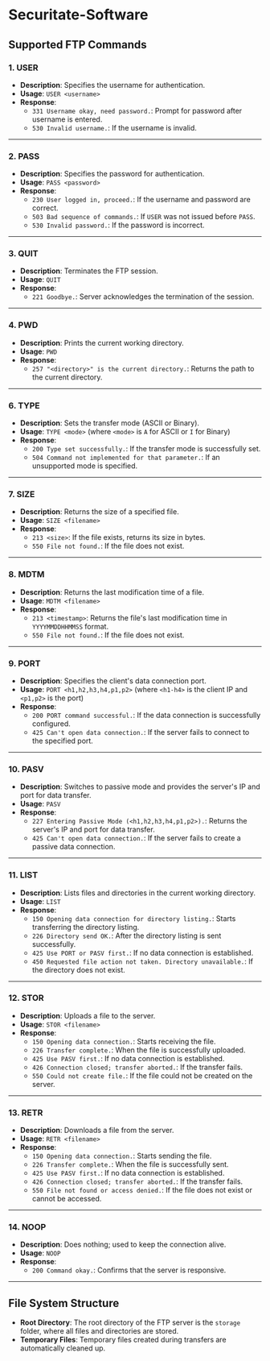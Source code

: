 # Securitate-Software



## **Supported FTP Commands**

### **1. USER**
- **Description**: Specifies the username for authentication.
- **Usage**: `USER <username>`
- **Response**:
  - `331 Username okay, need password.`: Prompt for password after username is entered.
  - `530 Invalid username.`: If the username is invalid.

---

### **2. PASS**
- **Description**: Specifies the password for authentication.
- **Usage**: `PASS <password>`
- **Response**:
  - `230 User logged in, proceed.`: If the username and password are correct.
  - `503 Bad sequence of commands.`: If `USER` was not issued before `PASS`.
  - `530 Invalid password.`: If the password is incorrect.

---

### **3. QUIT**
- **Description**: Terminates the FTP session.
- **Usage**: `QUIT`
- **Response**:
  - `221 Goodbye.`: Server acknowledges the termination of the session.

---

### **4. PWD**
- **Description**: Prints the current working directory.
- **Usage**: `PWD`
- **Response**:
  - `257 "<directory>" is the current directory.`: Returns the path to the current directory.

---

### **6. TYPE**
- **Description**: Sets the transfer mode (ASCII or Binary).
- **Usage**: `TYPE <mode>` (where `<mode>` is `A` for ASCII or `I` for Binary)
- **Response**:
  - `200 Type set successfully.`: If the transfer mode is successfully set.
  - `504 Command not implemented for that parameter.`: If an unsupported mode is specified.

---

### **7. SIZE**
- **Description**: Returns the size of a specified file.
- **Usage**: `SIZE <filename>`
- **Response**:
  - `213 <size>`: If the file exists, returns its size in bytes.
  - `550 File not found.`: If the file does not exist.

---

### **8. MDTM**
- **Description**: Returns the last modification time of a file.
- **Usage**: `MDTM <filename>`
- **Response**:
  - `213 <timestamp>`: Returns the file's last modification time in `YYYYMMDDHHMMSS` format.
  - `550 File not found.`: If the file does not exist.

---

### **9. PORT**
- **Description**: Specifies the client's data connection port.
- **Usage**: `PORT <h1,h2,h3,h4,p1,p2>` (where `<h1-h4>` is the client IP and `<p1,p2>` is the port)
- **Response**:
  - `200 PORT command successful.`: If the data connection is successfully configured.
  - `425 Can't open data connection.`: If the server fails to connect to the specified port.

---

### **10. PASV**
- **Description**: Switches to passive mode and provides the server's IP and port for data transfer.
- **Usage**: `PASV`
- **Response**:
  - `227 Entering Passive Mode (<h1,h2,h3,h4,p1,p2>).`: Returns the server's IP and port for data transfer.
  - `425 Can't open data connection.`: If the server fails to create a passive data connection.

---

### **11. LIST**
- **Description**: Lists files and directories in the current working directory.
- **Usage**: `LIST`
- **Response**:
  - `150 Opening data connection for directory listing.`: Starts transferring the directory listing.
  - `226 Directory send OK.`: After the directory listing is sent successfully.
  - `425 Use PORT or PASV first.`: If no data connection is established.
  - `450 Requested file action not taken. Directory unavailable.`: If the directory does not exist.

---

### **12. STOR**
- **Description**: Uploads a file to the server.
- **Usage**: `STOR <filename>`
- **Response**:
  - `150 Opening data connection.`: Starts receiving the file.
  - `226 Transfer complete.`: When the file is successfully uploaded.
  - `425 Use PASV first.`: If no data connection is established.
  - `426 Connection closed; transfer aborted.`: If the transfer fails.
  - `550 Could not create file.`: If the file could not be created on the server.

---

### **13. RETR**
- **Description**: Downloads a file from the server.
- **Usage**: `RETR <filename>`
- **Response**:
  - `150 Opening data connection.`: Starts sending the file.
  - `226 Transfer complete.`: When the file is successfully sent.
  - `425 Use PASV first.`: If no data connection is established.
  - `426 Connection closed; transfer aborted.`: If the transfer fails.
  - `550 File not found or access denied.`: If the file does not exist or cannot be accessed.

---

### **14. NOOP**
- **Description**: Does nothing; used to keep the connection alive.
- **Usage**: `NOOP`
- **Response**:
  - `200 Command okay.`: Confirms that the server is responsive.

---

## **File System Structure**
- **Root Directory**: The root directory of the FTP server is the `storage` folder, where all files and directories are stored.
- **Temporary Files**: Temporary files created during transfers are automatically cleaned up.

